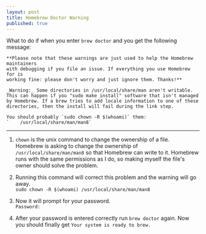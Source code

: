 ```yaml
---
layout: post
title: Homebrew Doctor Warning
published: true
---
```


What to do if when you enter `brew doctor` and you get the following message:  

```
**Please note that these warnings are just used to help the Homebrew maintainers
with debugging if you file an issue. If everything you use Homebrew for is
working fine: please don't worry and just ignore them. Thanks!**

_Warning:_ Some directories in /usr/local/share/man aren't writable.
This can happen if you "sudo make install" software that isn't managed
by Homebrew. If a brew tries to add locale information to one of these
directories, then the install will fail during the link step.

You should probably `sudo chown -R $(whoami)` them:  
`    /usr/local/share/man/man8`
```
------------------------------

1. `chown` is the unix command to change the ownership of a file.  
Homebrew is asking to change the ownership of `/usr/local/share/man/man8` so that Homebrew can write to it. Homebrew runs with the same permissions as I do, so making myself the file's owner should solve the problem.

2. Running this command will correct this problem and the warning will go away.  
`sudo chown -R $(whoami) /usr/local/share/man/man8`

3. Now it will prompt for your password.  
`Password:`

4. After your password is entered correctly run `brew doctor` again. Now you should finally get `Your system is ready to brew.`
